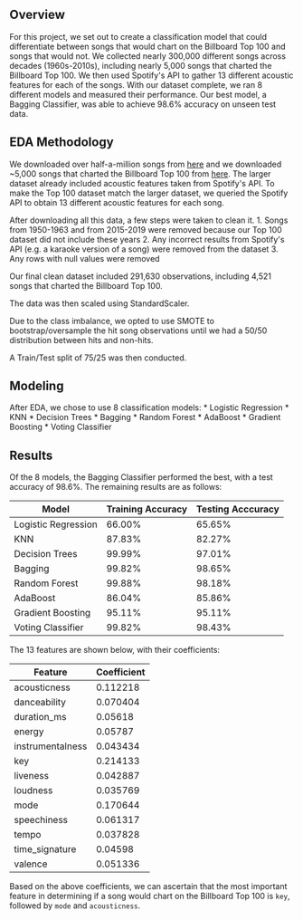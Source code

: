 ## Overview

For this project, we set out to create a classification model that could differentiate between songs that would chart on the Billboard Top 100 and songs that would not. We collected nearly 300,000 different songs across decades (1960s-2010s), including nearly 5,000 songs that charted the Billboard Top 100. We then used Spotify's API to gather 13 different acoustic features for each of the songs. With our dataset complete, we ran 8 different models and measured their performance. Our best model, a Bagging Classifier, was able to achieve 98.6% accuracy on unseen test data. 


## EDA Methodology

We downloaded over half-a-million songs from [here](https://components.one/datasets/billboard-200/) and we downloaded ~5,000 songs that charted the Billboard Top 100 from [here](https://github.com/kevinschaich/billboard). The larger dataset already included acoustic features taken from Spotify's API. To make the Top 100 dataset match the larger dataset, we queried the Spotify API to obtain 13 different acoustic features for each song. 

After downloading all this data, a few steps were taken to clean it.
    1. Songs from 1950-1963 and from 2015-2019 were removed because our Top 100 dataset did not include these years
    2. Any incorrect results from Spotify's API (e.g. a karaoke version of a song) were removed from the dataset
    3. Any rows with null values were removed 
    
Our final clean dataset included 291,630 observations, including 4,521 songs that charted the Billboard Top 100. 

The data was then scaled using StandardScaler.

Due to the class imbalance, we opted to use SMOTE to bootstrap/oversample the hit song observations until we had a 50/50 distribution between hits and non-hits. 

A Train/Test split of 75/25 was then conducted. 

## Modeling

After EDA, we chose to use 8 classification models:
    * Logistic Regression
    * KNN
    * Decision Trees
    * Bagging
    * Random Forest
    * AdaBoost
    * Gradient Boosting
    * Voting Classifier
    
## Results

Of the 8 models, the Bagging Classifier performed the best, with a test accuracy of 98.6%.
The remaining results are as follows:

| Model               | Training Accuracy | Testing Acccuracy|
|---------------------|------------------ |------------------|
| Logistic Regression | 66.00%            | 65.65%           |
| KNN                 | 87.83%            | 82.27%           |
| Decision Trees      | 99.99%            | 97.01%           |
| Bagging             | 99.82%            | 98.65%           |
| Random Forest       | 99.88%            | 98.18%           |
| AdaBoost            | 86.04%            | 85.86%           |
| Gradient Boosting   | 95.11%            | 95.11%           |
| Voting Classifier   | 99.82%            | 98.43%           |


The 13 features are shown below, with their coefficients:

| Feature          | Coefficient |
|------------------|-------------|
| acousticness     | 0.112218    |
| danceability     | 0.070404    |
| duration_ms      | 0.05618     |
| energy           | 0.05787     |
| instrumentalness | 0.043434    |
| key              | 0.214133    |
| liveness         | 0.042887    |
| loudness         | 0.035769    |
| mode             | 0.170644    |
| speechiness      | 0.061317    |
| tempo            | 0.037828    |
| time_signature   | 0.04598     |
| valence          | 0.051336    |

Based on the above coefficients, we can ascertain that the most important feature in determining if a song would chart on the Billboard Top 100 is `key`, followed by `mode` and `acousticness`. 






